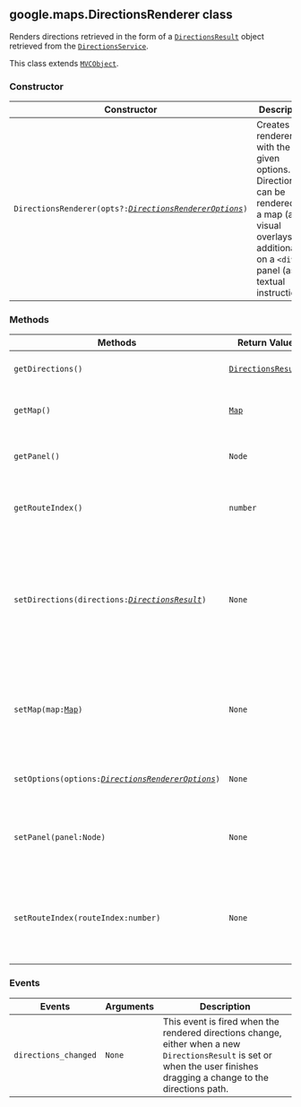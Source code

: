 <h2 id="DirectionsRenderer">
google.maps.DirectionsRenderer
class
</h2><p>Renders directions retrieved in the form of a <code><a href="#DirectionsResult">DirectionsResult</a></code> object retrieved from the <code><a href="#DirectionsService">DirectionsService</a></code>.</p><p>This class extends
<code><a href="#MVCObject">MVCObject</a></code>.
</p><h3>Constructor</h3><table summary="class DirectionsRenderer - Constructor" width="100%">
<thead>
<tr><th>Constructor</th>
<th>Description</th>
</tr></thead>
<tbody>
<tr>
<td><code>DirectionsRenderer(opts?:<a href="#DirectionsRendererOptions"><em>DirectionsRendererOptions</em></a>)</code></td>
<td>Creates the renderer with the given options. Directions can be rendered on a map (as visual overlays) or additionally on a <code>&lt;div&gt;</code> panel (as textual instructions).</td>
</tr>
</tbody>
</table><h3>Methods</h3><table summary="class DirectionsRenderer - Methods" width="100%">
<thead>
<tr><th>Methods</th>
<th>Return Value</th>
<th>Description</th>
</tr></thead>
<tbody>
<tr>
<td><code>getDirections()</code></td>
<td><code><a href="#DirectionsResult">DirectionsResult</a></code></td>
<td>Returns the renderer's current set of directions.</td>
</tr>
<tr>
<td><code>getMap()</code></td>
<td><code><a href="#Map">Map</a></code></td>
<td>Returns the map on which the <code>DirectionsResult</code> is rendered.</td>
</tr>
<tr>
<td><code>getPanel()</code></td>
<td><code>Node</code></td>
<td>Returns the panel <code>&lt;div&gt;</code> in which the <code>DirectionsResult</code> is rendered.</td>
</tr>
<tr>
<td><code>getRouteIndex()</code></td>
<td><code>number</code></td>
<td>Returns the current (zero-based) route index in use by this <code>DirectionsRenderer</code> object.</td>
</tr>
<tr>
<td><code>setDirections(directions:<a href="#DirectionsResult"><em>DirectionsResult</em></a>)</code></td>
<td><code>None</code></td>
<td>Set the renderer to use the result from the <code>DirectionsService</code>. Setting a valid set of directions in this manner will display the directions on the renderer's designated map and panel.</td>
</tr>
<tr>
<td><code>setMap(map:<a href="#Map">Map</a>)</code></td>
<td><code>None</code></td>
<td>This method specifies the map on which directions will be rendered. Pass <code>null</code> to remove the directions from the map.</td>
</tr>
<tr>
<td><code>setOptions(options:<a href="#DirectionsRendererOptions"><em>DirectionsRendererOptions</em></a>)</code></td>
<td><code>None</code></td>
<td>Change the options settings of this <code>DirectionsRenderer</code> after initialization.</td>
</tr>
<tr>
<td><code>setPanel(panel:Node)</code></td>
<td><code>None</code></td>
<td>This method renders the directions in a <code>&lt;div&gt;</code>. Pass <code>null</code> to remove the content from the panel.</td>
</tr>
<tr>
<td><code>setRouteIndex(routeIndex:number)</code></td>
<td><code>None</code></td>
<td>Set the (zero-based) index of the route in the <code>DirectionsResult</code> object to render. By default, the first route in the array will be rendered.</td>
</tr>
</tbody>
</table><h3>Events</h3><table summary="class DirectionsRenderer - Events" width="100%">
<thead>
<tr><th>Events</th>
<th>Arguments</th>
<th>Description</th>
</tr></thead>
<tbody>
<tr>
<td><code>directions_changed</code></td>
<td><code>None</code></td>
<td>This event is fired when the rendered directions change, either when a new <code>DirectionsResult</code> is set or when the user finishes dragging a change to the directions path.</td>
</tr>
</tbody>
</table>